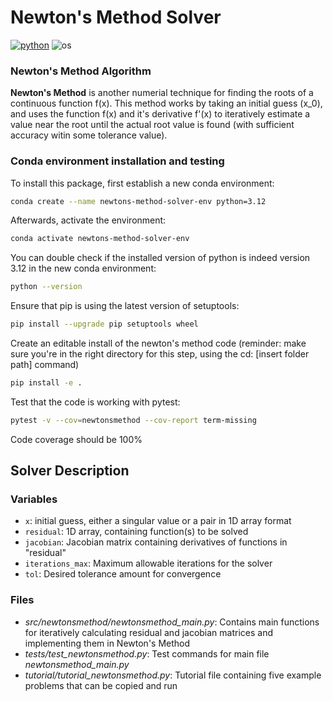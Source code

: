 # Newton's Method Solver

[![python](https://img.shields.io/badge/python-3.12-blue.svg)](https://www.python.org/)
![os](https://img.shields.io/badge/os-ubuntu%20|%20macos%20|%20windows-blue.svg)




### Newton's Method Algorithm

**Newton's Method** is another numerial technique for finding the roots of a continuous function f(x). This method works by taking an initial guess (x_0), and uses the function f(x) and it's derivative f'(x) to iteratively estimate a value near the root until the actual root value is found (with sufficient accuracy witin some tolerance value).




### Conda environment installation and testing

To install this package, first establish a new conda environment:
```bash
conda create --name newtons-method-solver-env python=3.12
```
Afterwards, activate the environment:
```bash
conda activate newtons-method-solver-env
```

You can double check if the installed version of python is indeed version 3.12 in the new conda environment:
```bash
python --version
```

Ensure that pip is using the latest version of setuptools:
```bash
pip install --upgrade pip setuptools wheel
```

Create an editable install of the newton's method code (reminder: make sure you're in the right directory for this step, using the cd: [insert folder path] command)
```bash
pip install -e .
```

Test that the code is working with pytest:
```bash
pytest -v --cov=newtonsmethod --cov-report term-missing
```

Code coverage should be 100%


## Solver Description

### Variables

* `x`: initial guess, either a singular value or a pair in 1D array format
* `residual`: 1D array, containing function(s) to be solved
* `jacobian`: Jacobian matrix containing derivatives of functions in "residual"
* `iterations_max`: Maximum allowable iterations for the solver  
* `tol`: Desired tolerance amount for convergence  

### Files

* *src/newtonsmethod/newtonsmethod_main.py*: Contains main functions for iteratively calculating residual and jacobian matrices and implementing them in Newton's Method
* *tests/test_newtonsmethod.py*: Test commands for main file *newtonsmethod_main.py*
* *tutorial/tutorial_newtonsmethod.py*: Tutorial file containing five example problems that can be copied and run
